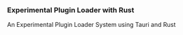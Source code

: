 ### Experimental Plugin Loader with Rust
An Experimental Plugin Loader System using Tauri and Rust 
